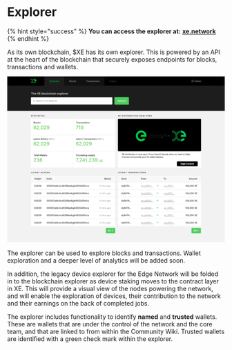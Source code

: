 # Explorer

{% hint style="success" %}
**You can access the explorer at:** [**xe.network**](https://xe.network)
{% endhint %}

As its own blockchain, $XE has its own explorer. This is powered by an API at the heart of the blockchain that securely exposes endpoints for blocks, transactions and wallets.

![](<../.gitbook/assets/summary (1).png>)

The explorer can be used to explore blocks and transactions. Wallet exploration and a deeper level of analytics will be added soon.

In addition, the legacy device explorer for the Edge Network will be folded in to the blockchain explorer as device staking moves to the contract layer in XE. This will provide a visual view of the nodes powering the network, and will enable the exploration of devices, their contribution to the network and their earnings on the back of completed jobs.

The explorer includes functionality to identify **named** and **trusted** wallets. These are wallets that are under the control of the network and the core team, and that are linked to from within the Community Wiki. Trusted wallets are identified with a green check mark within the explorer.
